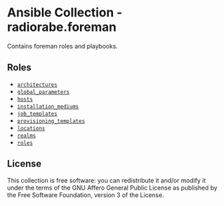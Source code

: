 # Ansible Collection - radiorabe.foreman

Contains foreman roles and playbooks.

## Roles

* [`architectures`](https://github.com/radiorabe/ansible-collection-foreman/tree/main/roles/architectures)
* [`global_parameters`](https://github.com/radiorabe/ansible-collection-foreman/tree/main/roles/global_parameters)
* [`hosts`](https://github.com/radiorabe/ansible-collection-foreman/tree/main/roles/hosts)
* [`installation_mediums`](https://github.com/radiorabe/ansible-collection-foreman/tree/main/roles/installation_mediums)
* [`job_templates`](https://github.com/radiorabe/ansible-collection-foreman/tree/main/roles/job_templates)
* [`provisioning_templates`](https://github.com/radiorabe/ansible-collection-foreman/tree/main/roles/provisioning_templates)
* [`locations`](https://github.com/radiorabe/ansible-collection-foreman/tree/main/roles/locations)
* [`realms`](https://github.com/radiorabe/ansible-collection-foreman/tree/main/roles/realms)
* [`roles`](https://github.com/radiorabe/ansible-collection-foreman/tree/main/roles/roles)

## License

This collection is free software: you can redistribute it and/or modify it under the terms of the GNU Affero General Public License as published by the Free Software Foundation, version 3 of the License.
